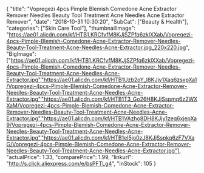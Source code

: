 {
	"title": "Vopregezi 4pcs Pimple Blemish Comedone Acne Extractor Remover Needles Beauty Tool Treatment Acne Needles Acne Extractor Remover",
	"date": "2018-10-31 10:30:20",
	"SubCat": ["Beauty & Health"],
	"categories": ["Skin Care Tool"],
	"thumbnailImage": "https://ae01.alicdn.com/kf/HTB1.KRCfvfM8KJjSZPfq6zklXXab/Vopregezi-4pcs-Pimple-Blemish-Comedone-Acne-Extractor-Remover-Needles-Beauty-Tool-Treatment-Acne-Needles-Acne-Extractor.jpg_220x220.jpg",
	"BigImage": ["https://ae01.alicdn.com/kf/HTB1.KRCfvfM8KJjSZPfq6zklXXab/Vopregezi-4pcs-Pimple-Blemish-Comedone-Acne-Extractor-Remover-Needles-Beauty-Tool-Treatment-Acne-Needles-Acne-Extractor.jpg","https://ae01.alicdn.com/kf/HTB1Uzb2oY_I8KJjy1Xaq6zsxpXa1/Vopregezi-4pcs-Pimple-Blemish-Comedone-Acne-Extractor-Remover-Needles-Beauty-Tool-Treatment-Acne-Needles-Acne-Extractor.jpg","https://ae01.alicdn.com/kf/HTB1T3_Go26H8KJjSspmq6z2WXXaM/Vopregezi-4pcs-Pimple-Blemish-Comedone-Acne-Extractor-Remover-Needles-Beauty-Tool-Treatment-Acne-Needles-Acne-Extractor.jpg","https://ae01.alicdn.com/kf/HTB1VAzho8DH8KJjy1zeq6xjepXa9/Vopregezi-4pcs-Pimple-Blemish-Comedone-Acne-Extractor-Remover-Needles-Beauty-Tool-Treatment-Acne-Needles-Acne-Extractor.jpg","https://ae01.alicdn.com/kf/HTB1eI5jo0zJ8KJjSspkq6zF7VXaG/Vopregezi-4pcs-Pimple-Blemish-Comedone-Acne-Extractor-Remover-Needles-Beauty-Tool-Treatment-Acne-Needles-Acne-Extractor.jpg"],
	"actualPrice": 1.33,
	"comparePrice": 1.99,
	"linkurl": "http://s.click.aliexpress.com/e/bsPFTLg4",
	"inStock": 105
}
